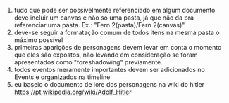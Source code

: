 1. tudo que pode ser possivelmente referenciado em algum documento deve incluir um canvas e não só uma pasta, já que não da pra referenciar uma pasta. Ex.: "Fern 2(pasta)/Fern 2(canvas)"
2. deve-se seguir a formatação comum de todos itens na mesma pasta o máximo possível
3. primeiras aparições de personagens devem levar em conta o momento que eles são expostos, não levando em consideração se foram apresentados como "foreshadowing" previamente.
4. todos eventos meramente importantes devem ser adicionados no Events e organizados na timeline
5. eu baseio o documento de lore dos personagens na wiki do hitler https://pt.wikipedia.org/wiki/Adolf_Hitler
